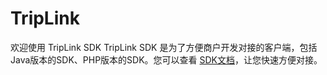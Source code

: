 # TripLink
欢迎使用 TripLink SDK 
TripLink SDK 是为了方便商户开发对接的客户端，包括Java版本的SDK、PHP版本的SDK。您可以查看 [SDK文档](http://vcc.docs.fws.qa.nt.ctripcorp.com/sdk.html)，让您快速方便对接。

